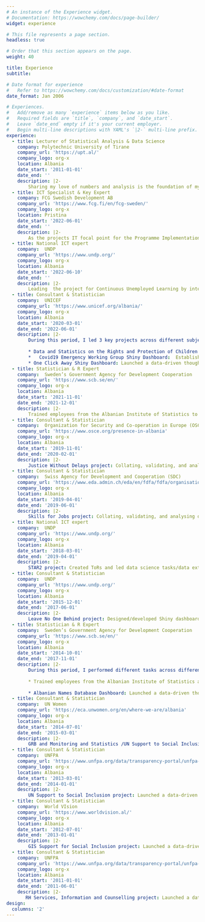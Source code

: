 ```yaml
---
# An instance of the Experience widget.
# Documentation: https://wowchemy.com/docs/page-builder/
widget: experience

# This file represents a page section.
headless: true

# Order that this section appears on the page.
weight: 40

title: Experience
subtitle:

# Date format for experience
#   Refer to https://wowchemy.com/docs/customization/#date-format
date_format: Jan 2006

# Experiences.
#   Add/remove as many `experience` items below as you like.
#   Required fields are `title`, `company`, and `date_start`.
#   Leave `date_end` empty if it's your current employer.
#   Begin multi-line descriptions with YAML's `|2-` multi-line prefix.
experience:
  - title: Lecturer of Statistical Analysis & Data Science 
    company: Polytechnic University of Tirane
    company_url: 'https://upt.al/'
    company_logo: org-x
    location: Albania
    date_start: '2011-01-01'
    date_end: ''
    description: |2-
        Sharing my love of numbers and analysis is the foundation of my career. By delivering comprehensive, engaging undergraduate/graduate level teaching in Data Science & Machine Learning; Statistical Programming in R, Python; Probability and Statistics, I project manage the design, content research and delivery of Data Science teaching courses, integrating core data science fundamentals and expanding course content to support related data  science disciplines.  
  - title: ICT Specialist & Key Expert 
    company: FCG Swedish Development AB
    company_url: 'https://www.fcg.fi/en/fcg-sweden/'
    company_logo: org-x
    location: Pristina
    date_start: '2022-06-01'
    date_end: ''
    description: |2-
        As the projects IT focal point for the Programme Implementation Unit, masterminding project deliverables for the Project IT Component, coordinating resources, team   engagement and translating each element into core tasks i.e drafting ToR and identifying profiles of short-term experts in Component 3 to execute assignments.
  - title: National ICT expert
    company:  UNDP
    company_url: 'https://www.undp.org/'
    company_logo: org-x
    location: Albania
    date_start: '2022-06-10'
    date_end: ''
    description: |2-
        Leading  the project for Continuous Unemployed Learning by integrating national ICT framework insights to develop a digital literacy                        curriculum, drafting and validating methodology to support adults with low-literacy level. Part of this role is to develop roll out strategies and a         scale-up strategy for similar learning platforms across Albania, integrating localised data analysis/market insights to establish bespoke                   sub-projects. 
  - title: Consultant & Statistician
    company:  UNICEF
    company_url: 'https://www.unicef.org/albania/'
    company_logo: org-x
    location: Albania
    date_start: '2020-03-01'
    date_end: '2022-06-01'
    description: |2-
        During this period, I led 3 key projects across different subject areas:
        
        * Data and Statistics on the Rights and Protection of Children project: Collating, validating, and analysing data acquired from a wide range of resources, translating  key insights into tangible information for publication into reports and presentations. 
        *	Covid19 Emergency Working Group Shiny Dashboard:  Establishing a data-driven dashboard through comprehensive data management to deliver a programme strategy in response to the global pandemic.
        * One Click Away Shiny Dashboard: Launched a data-driven thought dashboard to support a programme strategy to identify problems associated with children’s use of the internet; managed the end-to-end project from data research, collation, processing and interpretation.
  - title: Statistician & R Expert
    company:  Sweden’s Government Agency for Development Cooperation
    company_url: 'https://www.scb.se/en/'
    company_logo: org-x
    location: Albania
    date_start: '2021-11-01'
    date_end: '2021-12-01'
    description: |2-
        Trained employees from the Albanian Institute of Statistics to manage data editing and data tabulation using R language across a range of tasks, including sampling part of business confidence, Balance Sheet, Vital Statistics, System of Agricultural Prices Survey.
  - title: Consultant & Statistician
    company:  Organization for Security and Co-operation in Europe (OSCE)
    company_url: 'https://www.osce.org/presence-in-albania'
    company_logo: org-x
    location: Albania
    date_start: '2019-11-01'
    date_end: '2020-02-01'
    description: |2-
        Justice Without Delays project: Collating, validating, and analysing data acquired from a wide range of resources, translating  key insights into tangible information for publication into reports and presentations. 
  - title: Consultant & Statistician
    company:  Swiss Agency for Development and Cooperation (SDC)
    company_url: 'https://www.eda.admin.ch/eda/en/fdfa/fdfa/organisation-fdfa/directorates-divisions/sdc.html'
    company_logo: org-x
    location: Albania
    date_start: '2019-04-01'
    date_end: '2019-06-01'
    description: |2-
        Skills for Jobs project: Collating, validating, and analysing data acquired from a wide range of resources, translating  key insights into tangible information for publication into reports and presentations. 
  - title: National ICT expert
    company:  UNDP
    company_url: 'https://www.undp.org/'
    company_logo: org-x
    location: Albania
    date_start: '2018-03-01'
    date_end: '2019-04-01'
    description: |2-
        STAR2 project: Created ToRs and led data science tasks/data extraction to build a national dashboard for municipalities to interact with the public and drive decision-making.
  - title: Consultant & Statistician
    company:  UNDP
    company_url: 'https://www.undp.org/'
    company_logo: org-x
    location: Albania
    date_start: '2015-12-01'
    date_end: '2017-06-01'
    description: |2-
        Leave No One Behind project: Designed/developed Shiny dashboard, collecting and reporting from 61 municipalities with more than 150.000 observations in real-time data. Performed statistical research and translated findings into official reports to identify the true picture of municipalities’ housing needs.
  - title: Statistician & R Expert
    company:  Sweden’s Government Agency for Development Cooperation
    company_url: 'https://www.scb.se/en/'
    company_logo: org-x
    location: Albania
    date_start: '2014-10-01'
    date_end: '2017-11-01'
    description: |2-
        During this period, I performed different tasks across different subject areas:
    
        * Trained employees from the Albanian Institute of Statistics and Kosovo Agency of Statistics to manage data editing, data tabulation, data visualization and       reporting using R language across a range of tasks.
    
        * Albanian Names Database Dashboard: Launched a data-driven thought dashboard  processing more than 2.000.000 data from Civil State Agency; managed the end-to-end project from data research, collation, processing and interpretation.
  - title: Consultant & Statistician
    company:  UN Women
    company_url: 'https://eca.unwomen.org/en/where-we-are/albania'
    company_logo: org-x
    location: Albania
    date_start: '2014-07-01'
    date_end: '2015-03-01'
    description: |2-
        GRB and Monitoring and Statistics /UN Support to Social Inclusion project: Collating, validating, and analysing data acquired from a wide range of resources,  translating  key insights into tangible information for publication into reports and presentations, to increase institutional reporting time and facilitating cooperation between Albanian Institute of Statistics and other state agencies on building data exchange protocols.   
  - title: Consultant & Statistician
    company:  UNFPA
    company_url: 'https://www.unfpa.org/data/transparency-portal/unfpa-albania'
    company_logo: org-x
    location: Albania
    date_start: '2013-03-01'
    date_end: '2014-01-01'
    description: |2-
        UN Support to Social Inclusion project: Launched a data-driven thought electronic index of judicial students and staff data to facilitate institutional document processing; managed the end-to-end project from data research, collation, processing and interpretation.
  - title: Consultant & Statistician
    company:  World VIsion
    company_url: 'https://www.worldvision.al/'
    company_logo: org-x
    location: Albania
    date_start: '2012-07-01'
    date_end: '2013-01-01'
    description: |2-
        GIS Support for Social Inclusion project: Launched a data-driven thought dashboard of Social Services in Albania to facilitate geospatial data analytics from more than 20 institutions, including mapping and visualizations; managed the end-to-end project from data research, collation, processing and interpretation.
  - title: Consultant & Statistician
    company:  UNFPA
    company_url: 'https://www.unfpa.org/data/transparency-portal/unfpa-albania'
    company_logo: org-x
    location: Albania
    date_start: '2011-01-01'
    date_end: '2011-06-01'
    description: |2-
       RH Services, Information and Counselling project: Launched a data-driven thought dashboard of data from health institutions in all Albanian Municipalities; managed the end-to-end project from data research, collation, processing and interpretation.
design:
  columns: '2'
---
```

